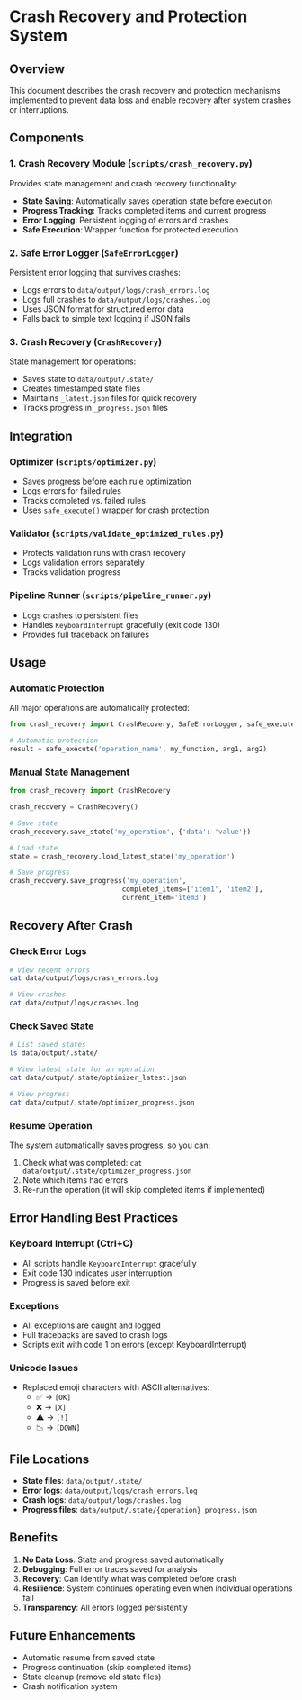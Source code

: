 # Crash Recovery and Protection System

## Overview

This document describes the crash recovery and protection mechanisms implemented to prevent data loss and enable recovery after system crashes or interruptions.

## Components

### 1. Crash Recovery Module (`scripts/crash_recovery.py`)

Provides state management and crash recovery functionality:

- **State Saving**: Automatically saves operation state before execution
- **Progress Tracking**: Tracks completed items and current progress
- **Error Logging**: Persistent logging of errors and crashes
- **Safe Execution**: Wrapper function for protected execution

### 2. Safe Error Logger (`SafeErrorLogger`)

Persistent error logging that survives crashes:

- Logs errors to `data/output/logs/crash_errors.log`
- Logs full crashes to `data/output/logs/crashes.log`
- Uses JSON format for structured error data
- Falls back to simple text logging if JSON fails

### 3. Crash Recovery (`CrashRecovery`)

State management for operations:

- Saves state to `data/output/.state/`
- Creates timestamped state files
- Maintains `_latest.json` files for quick recovery
- Tracks progress in `_progress.json` files

## Integration

### Optimizer (`scripts/optimizer.py`)

- Saves progress before each rule optimization
- Logs errors for failed rules
- Tracks completed vs. failed rules
- Uses `safe_execute()` wrapper for crash protection

### Validator (`scripts/validate_optimized_rules.py`)

- Protects validation runs with crash recovery
- Logs validation errors separately
- Tracks validation progress

### Pipeline Runner (`scripts/pipeline_runner.py`)

- Logs crashes to persistent files
- Handles `KeyboardInterrupt` gracefully (exit code 130)
- Provides full traceback on failures

## Usage

### Automatic Protection

All major operations are automatically protected:

```python
from crash_recovery import CrashRecovery, SafeErrorLogger, safe_execute

# Automatic protection
result = safe_execute('operation_name', my_function, arg1, arg2)
```

### Manual State Management

```python
from crash_recovery import CrashRecovery

crash_recovery = CrashRecovery()

# Save state
crash_recovery.save_state('my_operation', {'data': 'value'})

# Load state
state = crash_recovery.load_latest_state('my_operation')

# Save progress
crash_recovery.save_progress('my_operation', 
                            completed_items=['item1', 'item2'],
                            current_item='item3')
```

## Recovery After Crash

### Check Error Logs

```bash
# View recent errors
cat data/output/logs/crash_errors.log

# View crashes
cat data/output/logs/crashes.log
```

### Check Saved State

```bash
# List saved states
ls data/output/.state/

# View latest state for an operation
cat data/output/.state/optimizer_latest.json

# View progress
cat data/output/.state/optimizer_progress.json
```

### Resume Operation

The system automatically saves progress, so you can:

1. Check what was completed: `cat data/output/.state/optimizer_progress.json`
2. Note which items had errors
3. Re-run the operation (it will skip completed items if implemented)

## Error Handling Best Practices

### Keyboard Interrupt (Ctrl+C)

- All scripts handle `KeyboardInterrupt` gracefully
- Exit code 130 indicates user interruption
- Progress is saved before exit

### Exceptions

- All exceptions are caught and logged
- Full tracebacks are saved to crash logs
- Scripts exit with code 1 on errors (except KeyboardInterrupt)

### Unicode Issues

- Replaced emoji characters with ASCII alternatives:
  - ✅ → `[OK]`
  - ❌ → `[X]`
  - ⚠️ → `[!]`
  - 📉 → `[DOWN]`

## File Locations

- **State files**: `data/output/.state/`
- **Error logs**: `data/output/logs/crash_errors.log`
- **Crash logs**: `data/output/logs/crashes.log`
- **Progress files**: `data/output/.state/{operation}_progress.json`

## Benefits

1. **No Data Loss**: State and progress saved automatically
2. **Debugging**: Full error traces saved for analysis
3. **Recovery**: Can identify what was completed before crash
4. **Resilience**: System continues operating even when individual operations fail
5. **Transparency**: All errors logged persistently

## Future Enhancements

- Automatic resume from saved state
- Progress continuation (skip completed items)
- State cleanup (remove old state files)
- Crash notification system

